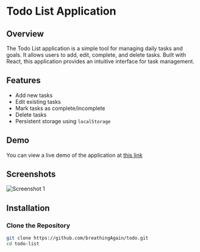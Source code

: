 # Todo List Application

## Overview

The Todo List application is a simple tool for managing daily tasks and goals. It allows users to add, edit, complete, and delete tasks. Built with React, this application provides an intuitive interface for task management.

## Features

- Add new tasks
- Edit existing tasks
- Mark tasks as complete/incomplete
- Delete tasks
- Persistent storage using `localStorage`

## Demo

You can view a live demo of the application at [this link](https://example.com/demo) 

## Screenshots

![Screenshot 1](https://i.ibb.co/BBNCbb0/todo.png) 

## Installation

### Clone the Repository

```bash
git clone https://github.com/breathingAgain/todo.git
cd todo-list

